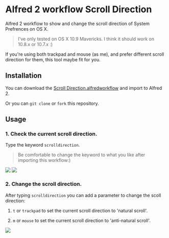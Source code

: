 # Alfred 2 workflow Scroll Direction
Alfred 2 workflow to show and change the scroll direction of System Prefrences on OS X.
> I've only tested on OS X 10.9 Mavericks. I think it should work on 10.8.x or 10.7.x :)

If you're using both trackpad and mouse (as me), and prefer different scroll direction for them,
this tool maybe fit for you.

## Installation
You can download the [Scroll Direction.alfredworkflow](https://github.com/tyeen/alfred2-wf-scroll-direction/raw/master/Scroll%20Direction.alfredworkflow) and import to Alfred 2.

Or you can `git clone` or `fork` this repository.

## Usage
### 1. Check the current scroll direction.
Type the keyword `scrolldirection`.
> Be comfortable to change the keyword to what you like after importing this workflow:)

![](https://raw.github.com/tyeen/alfred2-wf-scroll-direction/master/screenshots/show_current_scroll_direction1.png)
![](https://raw.github.com/tyeen/alfred2-wf-scroll-direction/master/screenshots/show_current_scroll_direction2.png)

### 2. Change the scroll direction.
After typing `scrolldirection` you can add a parameter to change the scoll direction:

1. `t` or `trackpad` to set the current scroll direction to 'natural scroll'.

2. `m` or `mouse` to set the current scroll direction to 'anti-natural scroll'.

![](https://raw.github.com/tyeen/alfred2-wf-scroll-direction/master/screenshots/change_current_scroll_direction.png)


